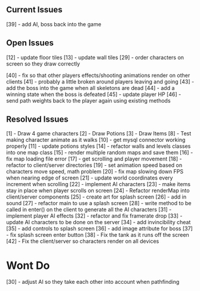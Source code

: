 ## Current Issues
[39] - add AI, boss back into the game

## Open Issues ##
[12] - update floor tiles
[13] - update wall tiles
[29] - order characters on screen so they draw correctly

[40] - fix so that other players effects/shooting animations render on other clients 
[41] - probably a little broken around players leaving and going 
[43] - add the boss into the game when all skeletons are dead
[44] - add a winning state when the boss is defeated
[45] - update player HP 
[46] - send path weights back to the player again using existing methods
        
## Resolved Issues ##
[1] - Draw 4 game characters
[2] - Draw Potions
[3] - Draw Items 
[8] - Test making character animate as it walks 
[10] - get mysql connector working properly
[11] - update potions styles
[14] - refactor walls and levels classes into one map class
[15] - render multiple random maps and save them
[16] - fix map loading file error
[17] - get scrolling and player movement
[18] - refactor to client/server directories
[19] - set animation speed based on characters move speed, math problem
[20] - fix map slowing down FPS when nearing edge of screen
[21] - update world coordinates every increment when scrolling
[22] - implement AI characters
[23] - make items stay in place when player scrolls on screen
[24] - Refactor renderMap into client/server components
[25] - create art for splash screen
[26] - add in sound
[27] - refactor main to use a splash screen 
[28] - write method to be called in enter() on the client to generate all the AI characters
[31] - implement player AI effects
[32] - refactor and fix framerate drop
[33] - update AI characters to be done on the server
[34] - add invincibility cheat
[35] - add controls to splash screen
[36] - add image attribute for boss
[37] - fix splash screen enter button
[38] - Fix the tank as it runs off the screen
[42] - Fix the client/server so characters render on all devices


# Wont Do
[30] - adjust AI so they take each other into account when pathfinding